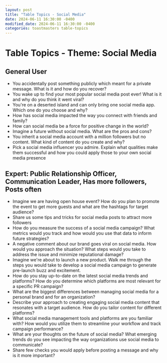 ```yaml
---
layout: post
title: "Table Topics - Social Media"
date: 2024-06-11 16:30:00 -0400
modified_date: 2024-06-11 16:30:00 -0400
categories: toastmasters table-topics
---
```


# Table Topics - Theme: Social Media

## General User

- You accidentally post something publicly which meant for a private message. What is it and how do you recover?
- You wake up to find your most popular social media post ever! What is it and why do you think it went viral?
- You're on a deserted island and can only bring one social media app. Which one do you choose and why?
- How has social media impacted the way you connect with friends and family?
- How can social media be a force for positive change in the world?
- Imagine a future without social media. What are the pros and cons?
- You inherit a social media account with a million followers but no content. What kind of content do you create and why?
- Pick a social media influencer you admire. Explain what qualities make them successful and how you could apply those to your own social media presence

## Expert: Public Relationship Officer, Communication Leader, Has more followers, Posts often

- Imagine we are having open house event? How do you plan to promote the event to get more guests and what are the hashtags for target audience?
- Share us some tips and tricks for social media posts to attract more followers
- How do you measure the success of a social media campaign? What metrics would you track and how would you use that data to inform future strategies?
- A negative comment about our brand goes viral on social media. How would you approach the situation? What steps would you take to address the issue and minimize reputational damage?
- Imagine we're about to launch a new product. Walk me through the steps you would take to develop a social media campaign to generate pre-launch buzz and excitement.
- How do you stay up-to-date on the latest social media trends and platforms? How do you determine which platforms are most relevant for a specific PR campaign?
- What are the biggest differences between managing social media for a personal brand and for an organization?
- Describe your approach to creating engaging social media content that resonates with a target audience. How do you tailor content for different platforms?
- What social media management tools and platforms are you familiar with? How would you utilize them to streamline your workflow and track campaign performance?
- What are your thoughts on the future of social media? What emerging trends do you see impacting the way organizations use social media to communicate?
- Share few checks you would apply before posting a message and why is it more important?
